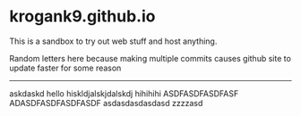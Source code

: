 # krogank9.github.io
This is a sandbox to try out web stuff and host anything.

Random letters here because making multiple commits causes github site to update faster for some reason

----------
askdaskd hello hiskldjalskjdalskdj hihihihi
ASDFASDFASDFASF
ADASDFASDFASDFASDF
asdasdasdasdasd
zzzzasd
